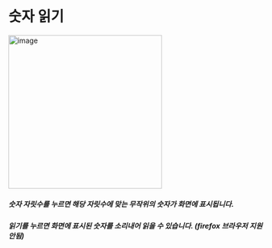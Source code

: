 # 숫자 읽기
<img width="304" alt="image" src="https://github.com/Sang-minKIM/random-number/assets/87116017/be546da7-9b25-4334-9430-64bebfded97a">  

##### 숫자 자릿수를 누르면 해당 자릿수에 맞는 무작위의 숫자가 화면에 표시됩니다.    
##### 읽기를 누르면 화면에 표시된 숫자를 소리내어 읽을 수 있습니다. (firefox 브라우저 지원 안됨)
